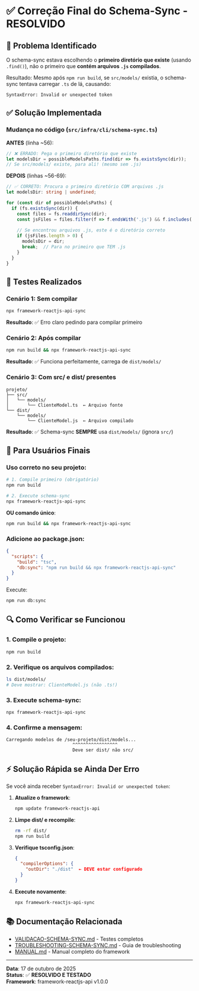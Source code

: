 # ✅ Correção Final do Schema-Sync - RESOLVIDO

## 🎯 Problema Identificado

O schema-sync estava escolhendo o **primeiro diretório que existe** (usando `.find()`), não o primeiro que **contém arquivos `.js` compilados**.

Resultado: Mesmo após `npm run build`, se `src/models/` existia, o schema-sync tentava carregar `.ts` de lá, causando:
```
SyntaxError: Invalid or unexpected token
```

## ✅ Solução Implementada

### Mudança no código (`src/infra/cli/schema-sync.ts`)

**ANTES** (linha ~56):
```typescript
// ❌ ERRADO: Pega o primeiro diretório que existe
let modelsDir = possibleModelsPaths.find(dir => fs.existsSync(dir));
// Se src/models/ existe, para ali! (mesmo sem .js)
```

**DEPOIS** (linhas ~56-69):
```typescript
// ✅ CORRETO: Procura o primeiro diretório COM arquivos .js
let modelsDir: string | undefined;

for (const dir of possibleModelsPaths) {
  if (fs.existsSync(dir)) {
    const files = fs.readdirSync(dir);
    const jsFiles = files.filter(f => f.endsWith('.js') && f.includes('Model'));
    
    // Se encontrou arquivos .js, este é o diretório correto
    if (jsFiles.length > 0) {
      modelsDir = dir;
      break;  // Para no primeiro que TEM .js
    }
  }
}
```

## 🧪 Testes Realizados

### Cenário 1: Sem compilar
```bash
npx framework-reactjs-api-sync
```
**Resultado**: ✅ Erro claro pedindo para compilar primeiro

### Cenário 2: Após compilar
```bash
npm run build && npx framework-reactjs-api-sync
```
**Resultado**: ✅ Funciona perfeitamente, carrega de `dist/models/`

### Cenário 3: Com src/ e dist/ presentes
```
projeto/
├── src/
│   └── models/
│       └── ClienteModel.ts  ← Arquivo fonte
└── dist/
    └── models/
        └── ClienteModel.js  ← Arquivo compilado
```
**Resultado**: ✅ Schema-sync **SEMPRE** usa `dist/models/` (ignora `src/`)

## 📝 Para Usuários Finais

### Uso correto no seu projeto:

```bash
# 1. Compile primeiro (obrigatório)
npm run build

# 2. Execute schema-sync
npx framework-reactjs-api-sync
```

**OU comando único**:
```bash
npm run build && npx framework-reactjs-api-sync
```

### Adicione ao package.json:
```json
{
  "scripts": {
    "build": "tsc",
    "db:sync": "npm run build && npx framework-reactjs-api-sync"
  }
}
```

Execute:
```bash
npm run db:sync
```

## 🔍 Como Verificar se Funcionou

### 1. Compile o projeto:
```bash
npm run build
```

### 2. Verifique os arquivos compilados:
```bash
ls dist/models/
# Deve mostrar: ClienteModel.js (não .ts!)
```

### 3. Execute schema-sync:
```bash
npx framework-reactjs-api-sync
```

### 4. Confirme a mensagem:
```
Carregando modelos de /seu-projeto/dist/models...
                         ^^^^^^^^^^^^^^^^^
                         Deve ser dist/ não src/
```

## ⚡ Solução Rápida se Ainda Der Erro

Se você ainda receber `SyntaxError: Invalid or unexpected token`:

1. **Atualize o framework**:
   ```bash
   npm update framework-reactjs-api
   ```

2. **Limpe dist/ e recompile**:
   ```bash
   rm -rf dist/
   npm run build
   ```

3. **Verifique tsconfig.json**:
   ```json
   {
     "compilerOptions": {
       "outDir": "./dist"  ← DEVE estar configurado
     }
   }
   ```

4. **Execute novamente**:
   ```bash
   npx framework-reactjs-api-sync
   ```

## 📚 Documentação Relacionada

- [VALIDACAO-SCHEMA-SYNC.md](./VALIDACAO-SCHEMA-SYNC.md) - Testes completos
- [TROUBLESHOOTING-SCHEMA-SYNC.md](./TROUBLESHOOTING-SCHEMA-SYNC.md) - Guia de troubleshooting
- [MANUAL.md](./MANUAL.md) - Manual completo do framework

---

**Data**: 17 de outubro de 2025  
**Status**: ✅ **RESOLVIDO E TESTADO**  
**Framework**: framework-reactjs-api v1.0.0

